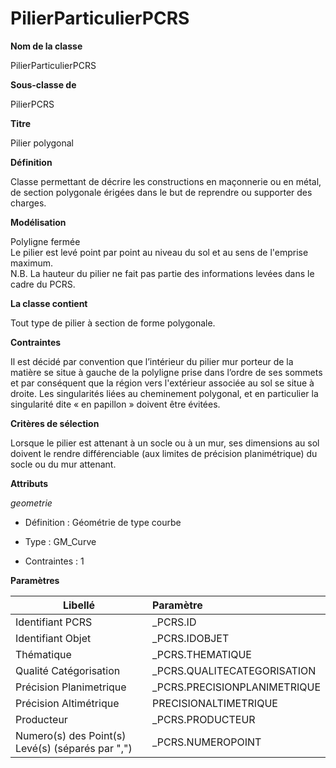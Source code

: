 # PilierParticulierPCRS #



**Nom de la classe**

PilierParticulierPCRS

**Sous-classe de**

PilierPCRS

**Titre**

Pilier polygonal

**Définition**

Classe permettant de décrire les constructions en maçonnerie ou en métal, de section polygonale érigées dans le but de reprendre ou supporter des charges.

**Modélisation**

Polyligne fermée <br>
Le pilier est levé point par point au niveau du sol et au sens de l'emprise maximum.  
N.B. La hauteur du pilier ne fait pas partie des informations levées dans le cadre du PCRS.

**La classe contient**

Tout type de pilier à section de forme polygonale.

**Contraintes**

Il est décidé par convention que l’intérieur du pilier mur porteur de la matière se situe à gauche de la polyligne prise dans l’ordre de ses sommets et par conséquent que la région vers l'extérieur associée au sol se situe à droite. Les singularités liées au cheminement polygonal, et en particulier la singularité dite « en papillon » doivent être évitées.

**Critères de sélection**

Lorsque le pilier est attenant à un socle ou à un mur, ses dimensions au sol doivent le rendre différenciable (aux limites de précision planimétrique) du socle ou du mur attenant.

**Attributs**

*geometrie*

- Définition : Géométrie de type courbe

- Type : GM_Curve

- Contraintes : 1

**Paramètres**

| Libellé | Paramètre |
| ---------|:-------------|
|Identifiant PCRS|_PCRS.ID|
|Identifiant Objet|_PCRS.IDOBJET|
|Thématique|_PCRS.THEMATIQUE|
|Qualité Catégorisation|_PCRS.QUALITECATEGORISATION|
|Précision Planimetrique|_PCRS.PRECISIONPLANIMETRIQUE|
|Précision Altimétrique|PRECISIONALTIMETRIQUE|
|Producteur|_PCRS.PRODUCTEUR|
|Numero(s) des Point(s) Levé(s) (séparés par ",")|_PCRS.NUMEROPOINT|
